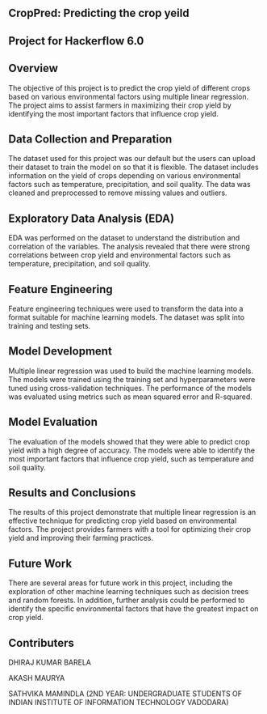 ## CropPred: Predicting the crop yeild

## Project for Hackerflow 6.0

## Overview

The objective of this project is to predict the crop yield of different crops based on various environmental factors using multiple linear regression. The project aims to assist farmers in maximizing their crop yield by identifying the most important factors that influence crop yield.

## Data Collection and Preparation

The dataset used for this project was our default but the users can upload their dataset to train the model on so that it is flexible. The dataset includes information on the yield of crops depending on various environmental factors such as temperature, precipitation, and soil quality. The data was cleaned and preprocessed to remove missing values and outliers.

## Exploratory Data Analysis (EDA)

EDA was performed on the dataset to understand the distribution and correlation of the variables. The analysis revealed that there were strong correlations between crop yield and environmental factors such as temperature, precipitation, and soil quality.


## Feature Engineering
Feature engineering techniques were used to transform the data into a format suitable for machine learning models. The dataset was split into training and testing sets.

## Model Development

Multiple linear regression was used to build the machine learning models. The models were trained using the training set and hyperparameters were tuned using cross-validation techniques. The performance of the models was evaluated using metrics such as mean squared error and R-squared.

## Model Evaluation

The evaluation of the models showed that they were able to predict crop yield with a high degree of accuracy. The models were able to identify the most important factors that influence crop yield, such as temperature and soil quality.

## Results and Conclusions

The results of this project demonstrate that multiple linear regression is an effective technique for predicting crop yield based on environmental factors. The project provides farmers with a tool for optimizing their crop yield and improving their farming practices.

## Future Work

There are several areas for future work in this project, including the exploration of other machine learning techniques such as decision trees and random forests. In addition, further analysis could be performed to identify the specific environmental factors that have the greatest impact on crop yield.

## Contributers

DHIRAJ KUMAR BARELA

AKASH MAURYA

SATHVIKA MAMINDLA
(2ND YEAR: UNDERGRADUATE STUDENTS OF INDIAN INSTITUTE OF INFORMATION TECHNOLOGY VADODARA)

